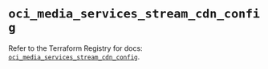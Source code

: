 # `oci_media_services_stream_cdn_config`

Refer to the Terraform Registry for docs: [`oci_media_services_stream_cdn_config`](https://registry.terraform.io/providers/oracle/oci/7.19.0/docs/resources/media_services_stream_cdn_config).
